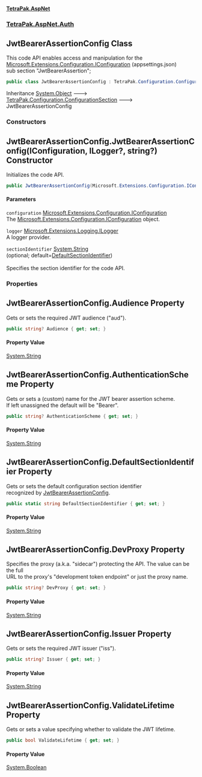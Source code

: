 #### [TetraPak.AspNet](index.md 'index')
### [TetraPak.AspNet.Auth](TetraPak_AspNet_Auth.md 'TetraPak.AspNet.Auth')
## JwtBearerAssertionConfig Class
This code API enables access and manipulation for the [Microsoft.Extensions.Configuration.IConfiguration](https://docs.microsoft.com/en-us/dotnet/api/Microsoft.Extensions.Configuration.IConfiguration 'Microsoft.Extensions.Configuration.IConfiguration') (appsettings.json)  
sub section "JwtBearerAssertion";  
```csharp
public class JwtBearerAssertionConfig : TetraPak.Configuration.ConfigurationSection
```

Inheritance [System.Object](https://docs.microsoft.com/en-us/dotnet/api/System.Object 'System.Object') &#129106; [TetraPak.Configuration.ConfigurationSection](https://docs.microsoft.com/en-us/dotnet/api/TetraPak.Configuration.ConfigurationSection 'TetraPak.Configuration.ConfigurationSection') &#129106; JwtBearerAssertionConfig  
### Constructors
<a name='TetraPak_AspNet_Auth_JwtBearerAssertionConfig_JwtBearerAssertionConfig(Microsoft_Extensions_Configuration_IConfiguration_Microsoft_Extensions_Logging_ILogger__string_)'></a>
## JwtBearerAssertionConfig.JwtBearerAssertionConfig(IConfiguration, ILogger?, string?) Constructor
Initializes the code API.   
```csharp
public JwtBearerAssertionConfig(Microsoft.Extensions.Configuration.IConfiguration configuration, Microsoft.Extensions.Logging.ILogger? logger, string? sectionIdentifier=null);
```
#### Parameters
<a name='TetraPak_AspNet_Auth_JwtBearerAssertionConfig_JwtBearerAssertionConfig(Microsoft_Extensions_Configuration_IConfiguration_Microsoft_Extensions_Logging_ILogger__string_)_configuration'></a>
`configuration` [Microsoft.Extensions.Configuration.IConfiguration](https://docs.microsoft.com/en-us/dotnet/api/Microsoft.Extensions.Configuration.IConfiguration 'Microsoft.Extensions.Configuration.IConfiguration')  
The [Microsoft.Extensions.Configuration.IConfiguration](https://docs.microsoft.com/en-us/dotnet/api/Microsoft.Extensions.Configuration.IConfiguration 'Microsoft.Extensions.Configuration.IConfiguration') object.  
  
<a name='TetraPak_AspNet_Auth_JwtBearerAssertionConfig_JwtBearerAssertionConfig(Microsoft_Extensions_Configuration_IConfiguration_Microsoft_Extensions_Logging_ILogger__string_)_logger'></a>
`logger` [Microsoft.Extensions.Logging.ILogger](https://docs.microsoft.com/en-us/dotnet/api/Microsoft.Extensions.Logging.ILogger 'Microsoft.Extensions.Logging.ILogger')  
A logger provider.  
  
<a name='TetraPak_AspNet_Auth_JwtBearerAssertionConfig_JwtBearerAssertionConfig(Microsoft_Extensions_Configuration_IConfiguration_Microsoft_Extensions_Logging_ILogger__string_)_sectionIdentifier'></a>
`sectionIdentifier` [System.String](https://docs.microsoft.com/en-us/dotnet/api/System.String 'System.String')  
(optional; default=[DefaultSectionIdentifier](TetraPak_AspNet_Auth_JwtBearerAssertionConfig.md#TetraPak_AspNet_Auth_JwtBearerAssertionConfig_DefaultSectionIdentifier 'TetraPak.AspNet.Auth.JwtBearerAssertionConfig.DefaultSectionIdentifier'))<br/>  
Specifies the section identifier for the code API.   
  
  
### Properties
<a name='TetraPak_AspNet_Auth_JwtBearerAssertionConfig_Audience'></a>
## JwtBearerAssertionConfig.Audience Property
Gets or sets the required JWT audience ("aud").  
```csharp
public string? Audience { get; set; }
```
#### Property Value
[System.String](https://docs.microsoft.com/en-us/dotnet/api/System.String 'System.String')
  
<a name='TetraPak_AspNet_Auth_JwtBearerAssertionConfig_AuthenticationScheme'></a>
## JwtBearerAssertionConfig.AuthenticationScheme Property
Gets or sets a (custom) name for the JWT bearer assertion scheme.  
If left unassigned the default will be "Bearer".  
```csharp
public string? AuthenticationScheme { get; set; }
```
#### Property Value
[System.String](https://docs.microsoft.com/en-us/dotnet/api/System.String 'System.String')
  
<a name='TetraPak_AspNet_Auth_JwtBearerAssertionConfig_DefaultSectionIdentifier'></a>
## JwtBearerAssertionConfig.DefaultSectionIdentifier Property
Gets or sets the default configuration section identifier  
recognized by [JwtBearerAssertionConfig](TetraPak_AspNet_Auth_JwtBearerAssertionConfig.md 'TetraPak.AspNet.Auth.JwtBearerAssertionConfig').  
```csharp
public static string DefaultSectionIdentifier { get; set; }
```
#### Property Value
[System.String](https://docs.microsoft.com/en-us/dotnet/api/System.String 'System.String')
  
<a name='TetraPak_AspNet_Auth_JwtBearerAssertionConfig_DevProxy'></a>
## JwtBearerAssertionConfig.DevProxy Property
Specifies the proxy (a.k.a. "sidecar") protecting the API. The value can be the full  
URL to the proxy's "development token endpoint" or just the proxy name.  
```csharp
public string? DevProxy { get; set; }
```
#### Property Value
[System.String](https://docs.microsoft.com/en-us/dotnet/api/System.String 'System.String')
  
<a name='TetraPak_AspNet_Auth_JwtBearerAssertionConfig_Issuer'></a>
## JwtBearerAssertionConfig.Issuer Property
Gets or sets the required JWT issuer ("iss").  
```csharp
public string? Issuer { get; set; }
```
#### Property Value
[System.String](https://docs.microsoft.com/en-us/dotnet/api/System.String 'System.String')
  
<a name='TetraPak_AspNet_Auth_JwtBearerAssertionConfig_ValidateLifetime'></a>
## JwtBearerAssertionConfig.ValidateLifetime Property
Gets or sets a value specifying whether to validate the JWT lifetime.  
```csharp
public bool ValidateLifetime { get; set; }
```
#### Property Value
[System.Boolean](https://docs.microsoft.com/en-us/dotnet/api/System.Boolean 'System.Boolean')
  
